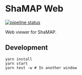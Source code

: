 # ShaMAP Web

[![pipeline status](https://gitlab.com/shamap/shamap-web-react/badges/master/pipeline.svg)](https://gitlab.com/shamap/shamap-web-react/commits/master)

Web viewer for ShaMAP.

## Development
```shell
yarn install
yarn start
yarn test -w # In another window
```
